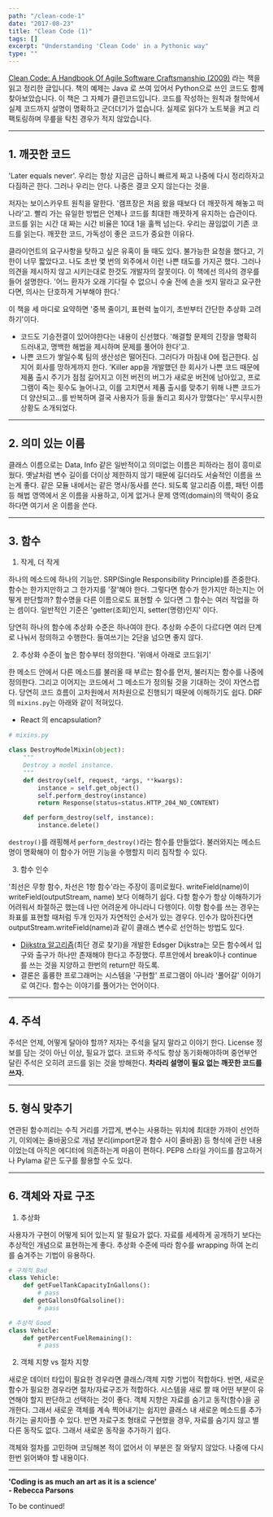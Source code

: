 ```yaml
---
path: "/clean-code-1"
date: "2017-08-23"
title: "Clean Code (1)"
tags: []
excerpt: "Understanding 'Clean Code' in a Pythonic way"
type: ""
---
```


[Clean Code: A Handbook Of Agile Software Craftsmanship (2009)](http://www.aladin.co.kr/shop/wproduct.aspx?ItemId=34083680) 라는 책을 읽고 정리한 글입니다. 책의 예제는 Java 로 쓰여 있어서 Python으로 쓰인 코드도 함께 찾아보았습니다. 이 책은 그 자체가 클린코드입니다. 코드를 작성하는 원칙과 철학에서 실제 코드까지 설명이 명확하고 군더더기가 없습니다. 실제로 읽다가 노트북을 켜고 리팩토링하며 무릎을 탁친 경우가 적지 않았습니다.

---

## 1. 깨끗한 코드

'Later equals never'. 우리는 항상 지금은 급하니 빠르게 짜고 나중에 다시 정리하자고 다짐하곤 한다. 그러나 우리는 안다. 나중은 결코 오지 않는다는 것을.

저자는 보이스카우트 원칙을 말한다. '캠프장은 처음 왔을 때보다 더 깨끗하게 해놓고 떠나라'고. 빨리 가는 유일한 방법은 언제나 코드를 최대한 깨끗하게 유지하는 습관이다. 코드를 읽는 시간 대 짜는 시간 비율은 10대 1을 훌쩍 넘는다. 우리는 끊임없이 기존 코드를 읽는다. 깨끗한 코드, 가독성이 좋은 코드가 중요한 이유다.

클라이언트의 요구사항을 탓하고 싶은 유혹이 들 때도 있다. 불가능한 요청을 했다고, 기한이 너무 짧았다고. 나도 초반 몇 번의 외주에서 이런 나쁜 태도를 가지곤 했다. 그러나 의견을 제시하지 않고 시키는대로 한것도 개발자의 잘못이다. 이 책에선 의사의 경우를 들어 설명한다. '어느 환자가 오래 기다릴 수 없으니 수술 전에 손을 씻지 말라고 요구한다면, 의사는 단호하게 거부해야 한다.'

이 책을 세 마디로 요약하면 '중복 줄이기, 표현력 높이기, 초반부터 간단한 추상화 고려하기'이다.

* 코드도 기승전결이 있어야한다는 내용이 신선했다. '해결할 문제의 긴장을 명확히 드러내고, 명백한 해법을 제시하며 문제를 풀어야 한다'고.
* 나쁜 코드가 쌓일수록 팀의 생산성은 떨어진다. 그러다가 마침내 0에 접근한다. 심지어 회사를 망하게까지 한다. 'Killer app을 개발했던 한 회사가 나쁜 코드 때문에 제품 출시 주기가 점점 길어지고 이전 버전의 버그가 새로운 버전에 남아있고, 프로그램이 죽는 횟수도 늘어나고, 이를 고치면서 제품 출시를 맞추기 위해 나쁜 코드가 더 양산되고...를 반복하며 결국 사용자가 등을 돌리고 회사가 망했다는' 무시무시한 상황도 소개되었다.

---

## 2. 의미 있는 이름

클래스 이름으로는 Data, Info 같은 일반적이고 의미없는 이름은 피하라는 점이 흥미로웠다. 옛날처럼 변수 길이를 더이상 제한하지 않기 때문에 길더라도 서술적인 이름을 쓰는게 좋다. 같은 모듈 내에서는 같은 명사/동사를 쓴다. 되도록 알고리즘 이름, 패턴 이름 등 해법 영역에서 온 이름을 사용하고, 이게 없거나 문제 영역(domain)의 맥락이 중요하다면 여기서 온 이름을 쓴다.

---

## 3. 함수

1. 작게, 더 작게

하나의 메소드에 하나의 기능만. SRP(Single Responsibility Principle)를 존중한다. 함수는 한가지만하고 그 한가지를 '잘'해야 한다. 그렇다면 함수가 한가지만 하는지는 어떻게 판단할까? 함수명을 다른 이름으로도 표현할 수 있다면 그 함수는 여러 작업을 하는 셈이다. 일반적인 기준은 'getter(조회)인지, setter(명령)인지' 이다.

당연히 하나의 함수에 추상화 수준은 하나여야 한다. 추상화 수준이 다르다면 여러 단계로 나눠서 정의하고 수행한다. 들여쓰기는 2단을 넘으면 좋지 않다.

2. 추상화 수준이 높은 함수부터 정의한다. '위애서 아래로 코드읽기'

한 메소드 안에서 다른 메소드를 불러올 때 부르는 함수를 먼저, 불러지는 함수를 나중에 정의한다. 그리고 이어지는 코드에서 그 메소드가 정의될 것을 기대하는 것이 자연스럽다. 당연히 코드 흐름이 고차원에서 저차원으로 진행되기 때문에 이해하기도 쉽다. DRF 의 `mixins.py`는 아래와 같이 적혀있다.

* React 의 encapsulation?

```python
# mixins.py

class DestroyModelMixin(object):
    """
    Destroy a model instance.
    """
    def destroy(self, request, *args, **kwargs):
        instance = self.get_object()
        self.perform_destroy(instance)
        return Response(status=status.HTTP_204_NO_CONTENT)

    def perform_destroy(self, instance):
        instance.delete()
```

`destroy()`를 래핑해서 `perform_destroy()`라는 함수를 만들었다. 불러와지는 메소드명이 명확해야 이 함수가 어떤 기능을 수행할지 미리 짐작할 수 있다.

3. 함수 인수

'최선은 무항 함수, 차선은 1항 함수'라는 주장이 흥미로웠다. writeField(name)이 writeField(outputStream, name) 보다 이해하기 쉽다. 다항 함수가 항상 이해하기가 어려워서 좌절하곤 했는데 나만 어려운게 아니라니 다행이다. 이항 함수를 쓰는 경우는 좌표를 표현할 때처럼 두개 인자가 자연적인 순서가 있는 경우다. 인수가 많아진다면 outputStream.writeField(name)과 같이 클래스 변수로 선언하는 방법도 있다.

* [Dijkstra 알고리즘](https://en.wikipedia.org/wiki/Dijkstra%27s_algorithm)(최단 경로 찾기)을 개발한 Edsger Dijkstra는 모든 함수에서 입구와 출구가 하나만 존재해야 한다고 주장했다. 루프안에서 break이나 continue 를 쓰는 것을 지양하고 한번의 return만 하도록.
* 결론은 훌륭한 프로그래머는 시스템을 '구현할' 프로그램이 아니라 '풀어갈' 이야기로 여긴다. 함수는 이야기를 풀어가는 언어이다.

---

## 4. 주석
주석은 언제, 어떻게 달아야 할까? 저자는 주석을 달지 말라고 이야기 한다. License 정보를 담는 것이 아닌 이상, 필요가 없다. 코드와 주석도 항상 동기화해야하며 중언부언 달린 주석은 오히려 코드를 읽는 것을 방해한다. **차라리 설명이 필요 없는 깨끗한 코드를 쓰자.**

---

## 5. 형식 맞추기

연관된 함수끼리는 수직 거리를 가깝게, 변수는 사용하는 위치에 최대한 가까이 선언하기, 이외에는 줄바꿈으로 개념 분리(import문과 함수 사이 줄바꿈) 등 형식에 관한 내용이었는데 아직은 에디터에 의존하는게 마음이 편하다. PEP8 스타일 가이드를 참고하거나 Pylama 같은 도구를 활용할 수도 있다.

---

## 6. 객체와 자료 구조

1. 추상화

사용자가 구현이 어떻게 되어 있는지 알 필요가 없다. 자료를 세세하게 공개하기 보다는 추상적인 개념으로 표현하는게 좋다. 추상화 수준에 따라 함수를 wrapping 하여 논리를 숨겨주는 기법이 유용하다.

```python
# 구체적 Bad
class Vehicle:
    def getFuelTankCapacityInGallons():
        # pass
    def getGallonsOfGalsoline():
        # pass

# 추상적 Good
class Vehicle:
    def getPercentFuelRemaining():
        # pass
```

2. 객체 지향 vs 절차 지향

새로운 데이터 타입이 필요한 경우라면 클래스/객체 지향 기법이 적합하다. 반면, 새로운 함수가 필요한 경우라면 절차/자료구조가 적합하다. 시스템을 새로 짤 때 어떤 부분이 유연해야 할지 판단하고 선택하는 것이 좋다. 객체 지향은 자료를 숨기고 동작(함수)을 공개한다. 그래서 새로운 객체를 계속 찍어내기는 쉽지만 클래스 내 새로운 메소드를 추가하기는 골치아플 수 있다. 반면 자료구조 형태로 구현했을 경우, 자료를 숨기지 않고 별다른 동작도 없다. 그래서 새로운 동작을 추가하기 쉽다.

객체와 절차를 고민하며 코딩해본 적이 없어서 이 부분은 잘 와닿지 않았다. 나중에 다시 한번 읽어봐야 할 내용이다.

---

**'Coding is as much an art as it is a science'** <br/>
**- Rebecca Parsons**

To be continued!
